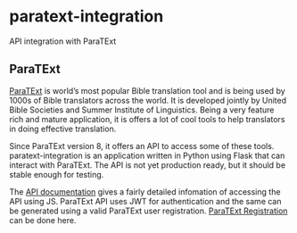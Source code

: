 # paratext-integration
API integration with ParaTExt

## ParaTExt
[ParaTExt](https://pt8.paratext.org/) is world’s most popular Bible translation tool and is being used by 1000s of Bible translators across the world. It is developed jointly by United Bible Societies and Summer Institute of Linguistics.  Being a very feature rich and mature application, it is offers a lot of cool tools to help translators in doing effective translation.

Since ParaTExt version 8, it offers an API to access some of these tools. paratext-integration is an application written in Python using Flask that can interact with ParaTExt. The API is not yet production ready, but it should be stable enough for testing.

The [API documentation](https://data-access-dev.paratext.org/) gives a fairly detailed infomation of accessing the API using JS. ParaTExt API uses JWT for authentication and the same can be generated using a valid ParaTExt user registration. [ParaTExt Registration](https://registry.paratext.org/) can be done here. 

